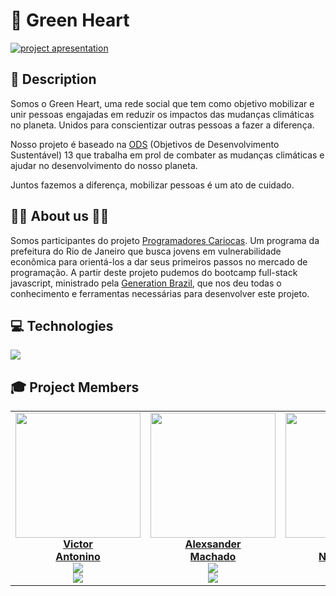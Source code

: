 # 💚 Green Heart 

<a href="https://green-heart.onrender.com">
<img src="https://i.imgur.com/O82chLB.png" title="project apresentation">
</a>

## 💬 Description

Somos o Green Heart, uma rede social que tem como objetivo mobilizar e unir pessoas engajadas em reduzir os impactos das mudanças climáticas no planeta.
Unidos para conscientizar outras pessoas a fazer a diferença.

Nosso projeto é baseado na [ODS](https://sdgs.un.org/goals) (Objetivos de Desenvolvimento Sustentável) 13 que trabalha em prol de combater as mudanças climáticas e ajudar no desenvolvimento do nosso planeta. 

Juntos fazemos a diferença, mobilizar pessoas é um ato de cuidado. 

## 👨‍🎓 About us 👩‍🎓

Somos participantes do projeto [Programadores Cariocas](https://prefeitura.rio/desenvolvimento-economico-inovacao-simplificacao/iniciativa-capacita-em-programacao-jovens-vulneraveis-priorizando-refugiados-negros-mulheres-e-transgeneros/). Um programa da prefeitura do Rio de Janeiro que busca jovens em vulnerabilidade econômica para orientá-los a dar seus primeiros passos no mercado de programação. A partir deste projeto pudemos do bootcamp full-stack javascript, ministrado pela [Generation Brazil](https://brazil.generation.org/), que nos deu todas o conhecimento e ferramentas necessárias para desenvolver este projeto. 

## 💻 Technologies

<a href="https://skillicons.dev">
    <img src="https://skillicons.dev/icons?i=javascript,typescript,html,css,bootstrap,git,github,nodejs,express,nest,mysql,react,materialui,figma,vscode " />
</a>

## 🎓 Project Members

<table>
  <tr>
    <td align="center">
      <a href="https://github.com/Anttonino"><img src="https://i.imgur.com/Bjmkvbi.jpg" width="200px;">
        <br>
        <b>Victor<br>Antonino</b>
      </a>
      <br>
      <sub>
      <img src="https://img.shields.io/badge/LinkedIn-0077B5?style=for-the-badge&logo=linkedin&logoColor=white">
      <br>
      <img src="https://img.shields.io/badge/GitHub-100000?style=for-the-badge&logo=github&logoColor=white">
      </sub>    
    </td>
    <td align="center">
      <a href="https://github.com/alexsandermog"> <img src="https://avatars.githubusercontent.com/u/79030781?v=4" width=200px;> 
        <br>
          <b>Alexsander<br>Machado</b>
      </a>
      <br>
        <sub>
          <img src="https://img.shields.io/badge/LinkedIn-0077B5?style=for-the-badge&logo=linkedin&logoColor=white">
           <br>
           <img src="https://img.shields.io/badge/GitHub-100000?style=for-the-badge&logo=github&logoColor=white">
         </sub> 
    </td>
        <td align="center">
      <a href="https://github.com/DaniNasciment"> <img src="https://avatars.githubusercontent.com/u/112710222?v=4" width="200px;"> 
        <br>
          <b>Daniela<br>Nascimento</b>
      </a>
      <br>
        <sub>
          <img src="https://img.shields.io/badge/LinkedIn-0077B5?style=for-the-badge&logo=linkedin&logoColor=white">
           <br>
           <img src="https://img.shields.io/badge/GitHub-100000?style=for-the-badge&logo=github&logoColor=white">
         </sub> 
    </td>
     <td align="center">
      <a href="https://github.com/Popdollss"> <img src="https://media.discordapp.net/attachments/1049282802560008232/1052607922384941106/138320927_2108141845989118_2803333994106948376_n_resized.jpg" width="200px;"> 
        <br>
          <b>Roseane<br>Melo</b>
      </a>
      <br>
        <sub>
          <img src="https://img.shields.io/badge/LinkedIn-0077B5?style=for-the-badge&logo=linkedin&logoColor=white">
           <br>
           <img src="https://img.shields.io/badge/GitHub-100000?style=for-the-badge&logo=github&logoColor=white">
         </sub> 
    </td>
         <td align="center">
      <a href="https://github.com/ArthurMFarias0"> <img src="https://avatars.githubusercontent.com/u/112709178?v=4" width="200px;"> 
        <br>
          <b>Arthur<br>Farias</b>
      </a>
      <br>
        <sub>
          <img src="https://img.shields.io/badge/LinkedIn-0077B5?style=for-the-badge&logo=linkedin&logoColor=white">
           <br>
           <img src="https://img.shields.io/badge/GitHub-100000?style=for-the-badge&logo=github&logoColor=white">
         </sub> 
    </td>
         <td align="center">
      <a href="https://github.com/JoaoVictorCSousa"> <img src="https://avatars.githubusercontent.com/u/112873437?v=4" width="200px;"> 
        <br>
          <b>João Victor<br>Carvalho</b>
      </a>
      <br>
        <sub>
          <img src="https://img.shields.io/badge/LinkedIn-0077B5?style=for-the-badge&logo=linkedin&logoColor=white">
           <br>
           <img src="https://img.shields.io/badge/GitHub-100000?style=for-the-badge&logo=github&logoColor=white">
         </sub> 
    </td>
         <td align="center">
      <a href="https://github.com/KaiqueBourguignon"> <img src="https://i.imgur.com/mxx5vmy.jpg" width="200px;"> 
        <br>
          <b>Kaique<br>Bourguignon </b>
      </a>
      <br>
        <sub>
          <img src="https://img.shields.io/badge/LinkedIn-0077B5?style=for-the-badge&logo=linkedin&logoColor=white">
           <br>
           <img src="https://img.shields.io/badge/GitHub-100000?style=for-the-badge&logo=github&logoColor=white">
         </sub> 
    </td>
  </tr> 
</table>
